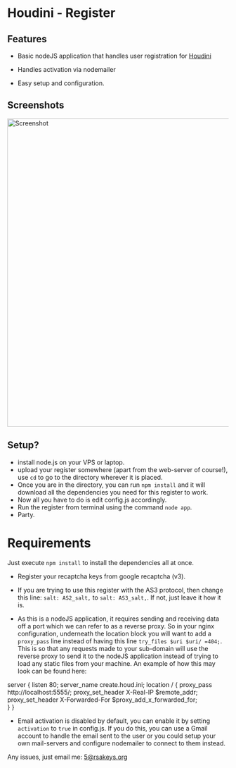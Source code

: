 # Houdini - Register

## Features

 - Basic nodeJS application that handles user registration for [Houdini](https:///Solero/Houdini)

 - Handles activation via nodemailer

 - Easy setup and configuration.


## Screenshots

<img alt="Screenshot" width="700px" src="https://i.imgur.com/TgRzwdZ.png">

## Setup?

 - install node.js on your VPS or laptop.
 - upload your register somewhere (apart from the web-server of course!), use `cd` to go to the directory wherever it is placed. 
 - Once you are in the directory, you can run `npm install` and it will download all the dependencies you need for this register to work. 
 - Now all you have to do is edit config.js accordingly.
 - Run the register from terminal using the command `node app`. 
 - Party.

 # Requirements

Just execute `npm install` to install the dependencies all at once.

- Register your recaptcha keys from google recaptcha (v3). 

- If you are trying to use this register with the AS3 protocol, then change this line: `salt: AS2_salt,` to `salt: AS3_salt,`. If not, just leave it how it is.

- As this is a nodeJS application, it requires sending and receiving data off a port which we can refer to as a reverse proxy. So in your nginx configuration, underneath the location block you will want to add a `proxy_pass` line instead of having this line `try_files $uri $uri/ =404;`. This is so that any requests made to your sub-domain will use the reverse proxy to send it to the nodeJS application instead of trying to load any static files from your machine. An example of how this may look can be found here:

server {
    listen 80;
    server_name create.houd.ini;
    location / {
		proxy_pass http://localhost:5555/;
		proxy_set_header X-Real-IP $remote_addr;
		proxy_set_header X-Forwarded-For $proxy_add_x_forwarded_for;	
    }
}

- Email activation is disabled by default, you can enable it by setting `activation` to `true` in config.js. If you do this, you can use a Gmail account to handle the email sent to the user or you could setup your own mail-servers and configure nodemailer to connect to them instead.



Any issues, just email me: 5@rsakeys.org
